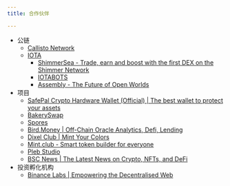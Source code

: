 ```yaml
---
title: 合作伙伴

---
```

* 公链
  * [Callisto Network](https://callisto.network/)
  * [IOTA](https://www.iota.org/)
    * [ShimmerSea - Trade, earn and boost with the first DEX on the Shimmer Network](https://shimmersea.finance/)
    * [IOTABOTS](https://iotabots.io/)
    * [Assembly - The Future of Open Worlds](https://assembly.sc/)
* 项目
  * [SafePal Crypto Hardware Wallet (Official) | The best wallet to protect your assets](https://www.safepal.com/)
  * [BakerySwap](https://www.bakeryswap.org/#/home)
  * [Spores](https://spores.app/)
  * [Bird.Money | Off-Chain Oracle Analytics, Defi, Lending](https://bird.money/)
  * [Dixel Club | Mint Your Colors](https://dixelclub.com/)
  * [Mint.club - Smart token builder for everyone](https://mint.club/)
  * [Pleb Studio](https://www.plebs.studio/)
  * [BSC News | The Latest News on Crypto, NFTs, and DeFi](https://bsc.news/)
* 投资孵化机构
  * [Binance Labs | Empowering the Decentralised Web](https://labs.binance.com/)